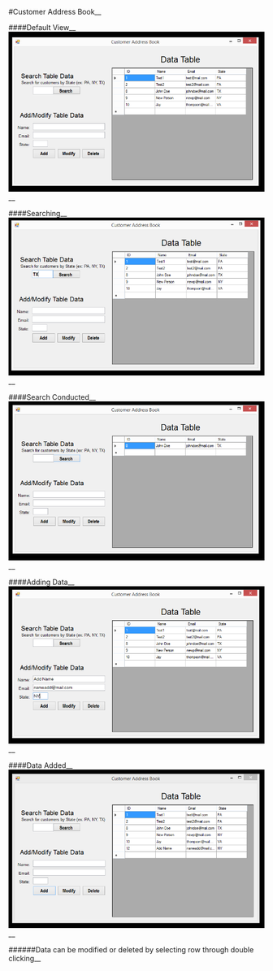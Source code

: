 
#Customer Address Book__

####Default View__
![CAB_home](CAB_home.PNG)__

####Searching__
![CAB_prequery](CAB_prequery.PNG)__

####Search Conducted__
![CAB_query](CAB_query.PNG)__

####Adding Data__
![CAB_preAdd](CAB_preAdd.PNG)__

####Data Added__
![CAB_Added](CAB_Added.PNG)__

######Data can be modified or deleted by selecting row through double clicking__
